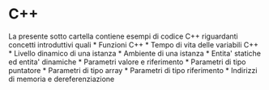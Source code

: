 # C++

La presente sotto cartella contiene esempi di codice C++ riguardanti concetti
introduttivi quali
    * Funzioni C++
    * Tempo di vita delle variabili C++
    * Livello dinamico di una istanza
    * Ambiente di una istanza
    * Entita' statiche ed entita' dinamiche
    * Parametri valore e riferimento
    * Parametri di tipo puntatore
    * Parametri di tipo array
    * Parametri di tipo riferimento
    * Indirizzi di memoria e dereferenziazione

